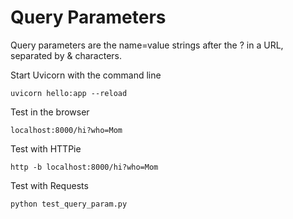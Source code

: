 # Query Parameters

Query parameters are the name=value strings after the ? in a URL, separated by & characters.

Start Uvicorn with the command line

    uvicorn hello:app --reload

Test in the browser
    
    localhost:8000/hi?who=Mom

Test with HTTPie

    http -b localhost:8000/hi?who=Mom

Test with Requests

    python test_query_param.py